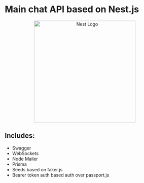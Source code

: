 # Main chat API based on Nest.js

<p align="center">
  <a href="http://nestjs.com/" target="blank"><img src="https://nestjs.com/img/logo_text.svg" width="320" alt="Nest Logo" /></a>
</p>

## Includes:
 - Swagger
 - WebSockets
 - Node Mailer
 - Prisma
 - Seeds based on faker.js
 - Bearer token auth based auth over passport.js
